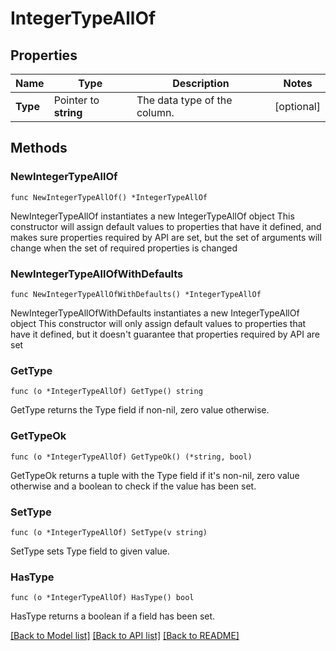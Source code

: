 # IntegerTypeAllOf

## Properties

Name | Type | Description | Notes
------------ | ------------- | ------------- | -------------
**Type** | Pointer to **string** | The data type of the column. | [optional] 

## Methods

### NewIntegerTypeAllOf

`func NewIntegerTypeAllOf() *IntegerTypeAllOf`

NewIntegerTypeAllOf instantiates a new IntegerTypeAllOf object
This constructor will assign default values to properties that have it defined,
and makes sure properties required by API are set, but the set of arguments
will change when the set of required properties is changed

### NewIntegerTypeAllOfWithDefaults

`func NewIntegerTypeAllOfWithDefaults() *IntegerTypeAllOf`

NewIntegerTypeAllOfWithDefaults instantiates a new IntegerTypeAllOf object
This constructor will only assign default values to properties that have it defined,
but it doesn't guarantee that properties required by API are set

### GetType

`func (o *IntegerTypeAllOf) GetType() string`

GetType returns the Type field if non-nil, zero value otherwise.

### GetTypeOk

`func (o *IntegerTypeAllOf) GetTypeOk() (*string, bool)`

GetTypeOk returns a tuple with the Type field if it's non-nil, zero value otherwise
and a boolean to check if the value has been set.

### SetType

`func (o *IntegerTypeAllOf) SetType(v string)`

SetType sets Type field to given value.

### HasType

`func (o *IntegerTypeAllOf) HasType() bool`

HasType returns a boolean if a field has been set.


[[Back to Model list]](../README.md#documentation-for-models) [[Back to API list]](../README.md#documentation-for-api-endpoints) [[Back to README]](../README.md)


